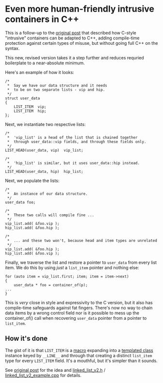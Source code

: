 # Even more human-friendly intrusive containers in C++

This is a follow-up to the [original post](readme-v1.md) that described how C-style "intrusive" containers 
can be adapted to C++, adding compile-time protection against certain types of misuse, but without going full
C++ on the syntax.

This new, revised version takes it a step further and reduces requried boilerplate to a near-absolute minimum.

Here's an example of how it looks:

    /*
     *  Say we have our data structure and it needs 
     *  to be on two separate lists - vip and hip.
     */
    struct user_data
    {
        LIST_ITEM  vip;
        LIST_ITEM  hip;
    };

Next, we instantiate two respective lists:

    /*
     *  'vip_list' is a head of the list that is chained together
     *  through user_data::vip fields, and through these fields only.
     */
    LIST_HEAD(user_data, vip)  vip_list;

    /*
     *  'hip_list' is similar, but it uses user_data::hip instead.
     */
    LIST_HEAD(user_data, hip)  hip_list;

Next, we populate the lists:

    /*
     *  An instance of our data structure.
     */
    user_data foo;

    /*
     *  These two calls will compile fine ...
     */
    vip_list.add( &foo.vip );
    hip_list.add( &foo.hip );

    /*
     *  ... and these two won't, because head and item types are unrelated
     */
    vip_list.add( &foo.hip );
    hip_list.add( &foo.vip );

Finally, we traverse the list and restore a pointer to `user_data` from 
every list item. We do this by using *just* a `list_item` pointer and
nothing else:

    for (auto item = vip_list.first; item; item = item->next)
    {
        user_data * foo = container_of(p);
	...
    }

This is *very* close in style and expressivity to the C version, but it 
also has compile-time safeguards against fat fingers. There's now no 
way to chain data items by a wrong control field nor is it possible 
to mess up the container_of() call when recovering `user_data` pointer
from a pointer to `list_item`.

## How it's done

The gist of it is that `LIST_ITEM` is 
a [macro](linked_list_v2.h#L47-L51) expanding into 
a [templated class](linked_list_v2.h#L16) 
instance keyed by `__LINE__` and through that creating a distinct
`list_item` type for every `LIST_ITEM` field. It's a mouthful, but
it's simpler than it sounds.

See [original post](readme-v1.md) for the idea and [linked_list_v2.h](linked_list_v2.h) / [linked_list_v2_example.cpp](linked_list_v2_example.cpp) for details.

